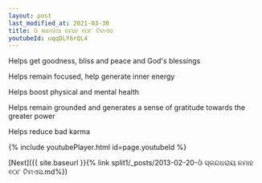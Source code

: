 ```yaml
---
layout: post
last_modified_at: 2021-03-30
title: ଓଁ ଜ୍ଞାନତାଆ ନମାହ ୧୦୮ ଟିମଏସ
youtubeId: uqqDLY6rQL4
---
```

 
 
Helps get goodness, bliss and peace and God's blessings
 
Helps remain focused, help generate inner energy 
 
Helps boost physical and mental health 
 
Helps remain grounded and generates a sense of gratitude towards the greater power 
 
Helps reduce bad karma
 
 
 
 


{% include youtubePlayer.html id=page.youtubeId %}
 
[Next]({{ site.baseurl }}{% link  split1/_posts/2013-02-20-ଓଁ ସ୍କନ୍ଦଧରାୟ ନମାହ ୧୦୮ ଟିମଏସ.md%})
 
